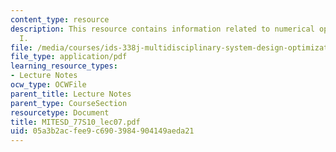 ```yaml
---
content_type: resource
description: This resource contains information related to numerical optimization
  I.
file: /media/courses/ids-338j-multidisciplinary-system-design-optimization-spring-2010/05a3b2acfee9c6903984904149aeda21_MITESD_77S10_lec07.pdf
file_type: application/pdf
learning_resource_types:
- Lecture Notes
ocw_type: OCWFile
parent_title: Lecture Notes
parent_type: CourseSection
resourcetype: Document
title: MITESD_77S10_lec07.pdf
uid: 05a3b2ac-fee9-c690-3984-904149aeda21
---
```

